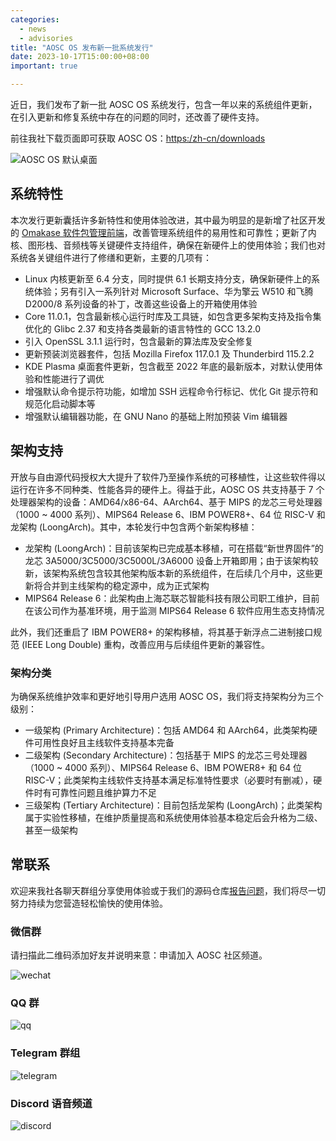 ```yaml
---
categories:
  - news
  - advisories
title: "AOSC OS 发布新一批系统发行"
date: 2023-10-17T15:00:00+08:00
important: true

---
```


近日，我们发布了新一批 AOSC OS 系统发行，包含一年以来的系统组件更新，在引入更新和修复系统中存在的问题的同时，还改善了硬件支持。

前往我社下载页面即可获取 AOSC OS：[https:/zh-cn/downloads](https:/zh-cn/downloads)

![AOSC OS 默认桌面](https://raw.githubusercontent.com/AOSC-Dev/newsroom/master/special-issue/20231017/imgs/desktop.zh_CN.png)

系统特性
----

本次发行更新囊括许多新特性和使用体验改进，其中最为明显的是新增了社区开发的 [Omakase 软件包管理前端](https://github.com/AOSC-Dev/oma)，改善管理系统组件的易用性和可靠性；更新了内核、图形栈、音频栈等关键硬件支持组件，确保在新硬件上的使用体验；我们也对系统各关键组件进行了修缮和更新，主要的几项有：

- Linux 内核更新至 6.4 分支，同时提供 6.1 长期支持分支，确保新硬件上的系统体验；另有引入一系列针对 Microsoft Surface、华为擎云 W510 和飞腾 D2000/8 系列设备的补丁，改善这些设备上的开箱使用体验
- Core 11.0.1，包含最新核心运行时库及工具链，如包含更多架构支持及指令集优化的 Glibc 2.37 和支持各类最新的语言特性的 GCC 13.2.0
- 引入 OpenSSL 3.1.1 运行时，包含最新的算法库及安全修复
- 更新预装浏览器套件，包括 Mozilla Firefox 117.0.1 及 Thunderbird 115.2.2
- KDE Plasma 桌面套件更新，包含截至 2022 年底的最新版本，对默认使用体验和性能进行了调优
- 增强默认命令提示符功能，如增加 SSH 远程命令行标记、优化 Git 提示符和规范化启动脚本等
- 增强默认编辑器功能，在 GNU Nano 的基础上附加预装 Vim 编辑器

架构支持
----

开放与自由源代码授权大大提升了软件乃至操作系统的可移植性，让这些软件得以运行在许多不同种类、性能各异的硬件上。得益于此，AOSC OS 共支持基于 7 个处理器架构的设备：AMD64/x86-64、AArch64、基于 MIPS 的龙芯三号处理器（1000 ~ 4000 系列）、MIPS64 Release 6、IBM POWER8+、64 位 RISC-V 和龙架构 (LoongArch)。其中，本轮发行中包含两个新架构移植：

- 龙架构 (LoongArch)：目前该架构已完成基本移植，可在搭载“新世界固件”的龙芯 3A5000/3C5000/3C5000L/3A6000 设备上开箱即用；由于该架构较新，该架构系统包含较其他架构版本新的系统组件，在后续几个月中，这些更新将合并到主线架构的稳定源中，成为正式架构
- MIPS64 Release 6：此架构由上海芯联芯智能科技有限公司职工维护，目前在该公司作为基准环境，用于监测 MIPS64 Release 6 软件应用生态支持情况

此外，我们还重启了 IBM POWER8+ 的架构移植，将其基于新浮点二进制接口规范 (IEEE Long Double) 重构，改善应用与后续组件更新的兼容性。

### 架构分类

为确保系统维护效率和更好地引导用户选用 AOSC OS，我们将支持架构分为三个级别：

- 一级架构 (Primary Architecture)：包括 AMD64 和 AArch64，此类架构硬件可用性良好且主线软件支持基本完备
- 二级架构 (Secondary Architecture)：包括基于 MIPS 的龙芯三号处理器（1000 ~ 4000 系列）、MIPS64 Release 6、IBM POWER8+ 和 64 位 RISC-V；此类架构主线软件支持基本满足标准特性要求（必要时有删减），硬件时有可靠性问题且维护算力不足
- 三级架构 (Tertiary Architecture)：目前包括龙架构 (LoongArch)；此类架构属于实验性移植，在维护质量提高和系统使用体验基本稳定后会升格为二级、甚至一级架构

常联系
----

欢迎来我社各聊天群组分享使用体验或于我们的源码仓库[报告问题](https://github.com/AOSC-Dev/aosc-os-abbs/issues/new?assignees=&labels=&projects=&template=bug-report.yml)，我们将尽一切努力持续为您营造轻松愉快的使用体验。

### 微信群

请扫描此二维码添加好友并说明来意：申请加入 AOSC 社区频道。

![wechat](https://raw.githubusercontent.com/AOSC-Dev/newsroom/master/special-issue/20231017/imgs/wechat.png)

### QQ 群

![qq](https://raw.githubusercontent.com/AOSC-Dev/newsroom/master/special-issue/20231017/imgs/qq.jpg)

### Telegram 群组

![telegram](https://raw.githubusercontent.com/AOSC-Dev/newsroom/master/special-issue/20231017/imgs/telegram.png)

### Discord 语音频道

![discord](https://raw.githubusercontent.com/AOSC-Dev/newsroom/master/special-issue/20231017/imgs/discord.png)
